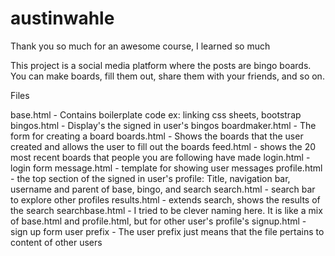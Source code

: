 # austinwahle
Thank you so much for an awesome course, I learned so much

This project is a social media platform where the posts are bingo boards. You can make boards, fill them out, share them with your friends, and so on.

Files

base.html - Contains boilerplate code ex: linking css sheets, bootstrap
bingos.html - Display's the signed in user's bingos
boardmaker.html - The form for creating a board
boards.html - Shows the boards that the user created and allows the user to fill out the boards
feed.html - shows the 20 most recent boards that people you are following have made
login.html - login form
message.html - template for showing user messages
profile.html - the top section of the signed in user's profile: Title, navigation bar, username and parent of base, bingo, and search
search.html - search bar to explore other profiles
results.html - extends search, shows the results of the search
searchbase.html - I tried to be clever naming here. It is like a mix of base.html and profile.html, but for other user's profile's
signup.html - sign up form
user prefix - The user prefix just means that the file pertains to content of other users
